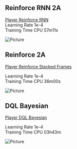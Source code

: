 ## Reinforce RNN 2A
  
[Player Reinforce RNN](https://github.com/NiloFreitas/Deep-Reinforcement-Learning/tree/master/statistics/reinforce%20rnn%202A)  
Learning Rate 1e-4  
Training Time CPU 57m11s

![Picture](https://github.com/NiloFreitas/Deep-Reinforcement-Learning/blob/master/statistics/reinforce%20rnn%202A/RewardsPlot.png)

## Reinforce 2A

[Player Reinforce Stacked Frames](https://github.com/NiloFreitas/Deep-Reinforcement-Learning/tree/master/statistics/reinforce%202A)  

Learning Rate 1e-4  
Training Time CPU 36m00s

![Picture](https://github.com/NiloFreitas/Deep-Reinforcement-Learning/blob/master/statistics/reinforce%202A/RewardsPlot.png)

## DQL Bayesian

[Player DQL Bayesian](https://github.com/NiloFreitas/Deep-Reinforcement-Learning/tree/master/statistics/dql%20bayesian)  

Learning Rate 1e-4  
Training Time CPU 03h43m

![Picture](https://github.com/NiloFreitas/Deep-Reinforcement-Learning/blob/master/statistics/dql%20bayesian/RewardsPlot.png)


